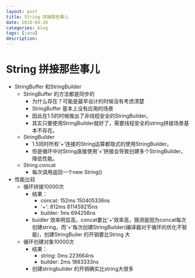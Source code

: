 ```yaml
---
layout: post
title: String 拼接那些事儿
date: 2018-04-28
categories: blog
tags: [java]
description: 
---
```




# String 拼接那些事儿

- StringBuffer 和StringBuilder
  - StringBuffer 的方法都是同步的
    - 为什么存在？可能是最早设计的时候没有考虑清楚
    - StringBuffer 基本上没有应用的场景
    - 因此在1.5的时候推出了非线程安全的StringBuilder。
    - 其实只要使用StringBuilder就好了，需要线程安全的string拼接场景基本不存在。
  - StringBuilder
    - 1.5同时所有'+'连接的String运算都隐式的使用StringBuilder。
    - 但是循环中对String直接使用'+'拼接会导致创建多个StringBuilder，降低性能。
  - String.concat
    - 每次调用返回一个new String()
- 性能比较
  - 循环拼接10000次
    - 结果：
      - concat: 152ms 150405336ns
      - '+': 812ms 811459215ns
      - builder: 1ms 694256ns
    - buidler 效率明显高，concat要比'+'效率高，猜测是因为concat每次创建string，而'+'每次创建StringBuilder(编译器对于循环的优化不智能)，创建StringBuiler 的开销要比String 大
  - 循环创建对象10000次
    - 结果：
      - string: 0ms 223664ns
      - builder: 2ms 1883333ns
    - 创建stringbuilder 的开销确实比string大很多
